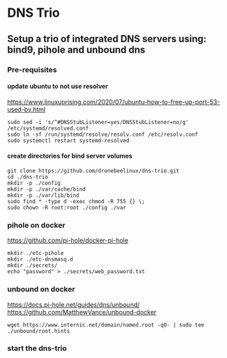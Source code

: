 # DNS Trio
## Setup a trio of integrated DNS servers using: bind9, pihole and unbound dns
### Pre-requisites
#### update ubuntu to not use resolver
https://www.linuxuprising.com/2020/07/ubuntu-how-to-free-up-port-53-used-by.html
```
sudo sed -i 's/^#DNSStubListener=yes/DNSStubListener=no/g' /etc/systemd/resolved.conf
sudo ln -sf /run/systemd/resolve/resolv.conf /etc/resolv.conf
sudo systemctl restart systemd-resolved
```
#### create directories for bind server volumes
```
git clone https://github.com/dronebeelinux/dns-trio.git
cd ./dns-trio
mkdir -p ./config
mkdir -p ./var/cache/bind
mkdir -p ./var/lib/bind
sudo find * -type d -exec chmod -R 755 {} \;
sudo chown -R root:root ./config ./var
```
### pihole on docker
https://github.com/pi-hole/docker-pi-hole
```
mkdir ./etc-pihole
mkdir ./etc-dnsmasq.d
mkdir ./secrets/
echo "password" > ./secrets/web_password.txt
```
### unbound on docker
https://docs.pi-hole.net/guides/dns/unbound/
https://github.com/MatthewVance/unbound-docker
```
wget https://www.internic.net/domain/named.root -qO- | sudo tee ./unbound/root.hints
```
### start the dns-trio
```docker compose up -d
```